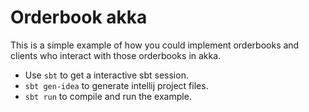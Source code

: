 Orderbook akka
=================

This is a simple example of how you could implement orderbooks and clients who interact with
those orderbooks in akka.

* Use `sbt` to get a interactive sbt session.
* `sbt gen-idea` to generate intellij project files.
* `sbt run` to compile and run the example.